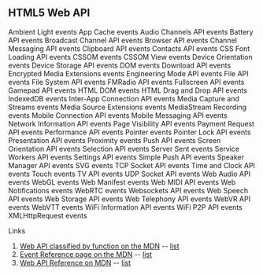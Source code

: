 ## HTML5 Web API


Ambient Light events
App Cache events
Audio Channels API events
Battery API events
Broadcast Channel API events
Browser API events
Channel Messaging API events
Clipboard API events
Contacts API events
CSS Font Loading API events
CSSOM events
CSSOM View events
Device Orientation events
Device Storage API events
DOM events
Download API events
Encrypted Media Extensions events
Engineering Mode API events
File API events
File System API events
FMRadio API events
Fullscreen API events
Gamepad API events
HTML DOM events
HTML Drag and Drop API events
IndexedDB events
Inter-App Connection API events
Media Capture and Streams events
Media Source Extensions events
MediaStream Recording events
Mobile Connection API events
Mobile Messaging API events
Network Information API events
Page Visibility API events
Payment Request API events
Performance API events
Pointer events
Pointer Lock API events
Presentation API events
Proximity events
Push API events
Screen Orientation API events
Selection API events
Server Sent events
Service Workers API events
Settings API events
Simple Push API events
Speaker Manager API events
SVG events
TCP Socket API events
Time and Clock API events
Touch events
TV API events
UDP Socket API events
Web Audio API events
WebGL events
Web Manifest events
Web MIDI API events
Web Notifications events
WebRTC events
Websockets API events
Web Speech API events
Web Storage API events
Web Telephony API events
WebVR API events
WebVTT events
WiFi Information API events
WiFi P2P API events
XMLHttpRequest events


Links
1. [Web API classified by function on the MDN](https://developer.mozilla.org/en-US/docs/WebAPI) -- [list](https://github.com/Sathyaish/Practice/blob/master/HTML5/WebAPIListAsPerWebAPI.md)
2. [Event Reference page on the MDN](https://developer.mozilla.org/en-US/docs/Web/Events) -- [list](https://github.com/Sathyaish/Practice/blob/master/HTML5/WebAPIListAsPerEventReference.md)
3. [Web API Reference on MDN](https://developer.mozilla.org/en-US/docs/Web/Reference/API) -- [list](https://github.com/Sathyaish/Practice/blob/master/HTML5/WebAPIListAsPerWebAPIReference.md)
